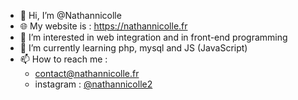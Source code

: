 - 👋 Hi, I’m @Nathannicolle
- 🌐 My website is : https://nathannicolle.fr
- 👀 I’m interested in web integration and in front-end programming
- 🌱 I’m currently learning php, mysql and JS (JavaScript)
- 📫 How to reach me :
  * contact@nathannicolle.fr
  * instagram : <a href="https://instagram.com/nathannicolle2">@nathannicolle2</a>

<!---
Nathannicolle/Nathannicolle is a ✨ special ✨ repository because its `README.md` (this file) appears on your GitHub profile.
You can click the Preview link to take a look at your changes.
--->
